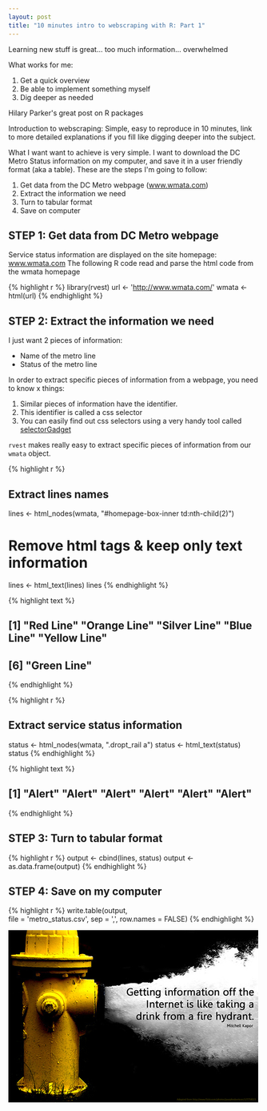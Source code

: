 ```yaml
---
layout: post
title: "10 minutes intro to webscraping with R: Part 1"
---
```


Learning new stuff is great... too much information... overwhelmed

What works for me:
1. Get a quick overview
2. Be able to implement something myself
3. Dig deeper as needed

Hilary Parker's great post on R packages

Introduction to webscraping: Simple, easy to reproduce in 10 minutes, link to more detailed explanations if you fill like digging deeper into the subject.

What I want want to achieve is very simple. I want to download the DC Metro Status information on my computer, and save it in a user friendly format (aka a table). These are the steps I'm going to follow:

1. Get data from the DC Metro webpage (www.wmata.com)
2. Extract the information we need
3. Turn to tabular format
4. Save on computer

## STEP 1: Get data from DC Metro webpage
Service status information are displayed on the site homepage: www.wmata.com
The following R code read and parse the html code from the wmata homepage


{% highlight r %}
library(rvest)
url <- 'http://www.wmata.com/'
wmata <- html(url)
{% endhighlight %}

## STEP 2: Extract the information we need
I just want 2 pieces of information:
* Name of the metro line
* Status of the metro line

In order to extract specific pieces of information from a webpage, you need to know x things:
1. Similar pieces of information have the identifier.
2. This identifier is called a css selector
3. You can easily find out css selectors using a very handy tool called [selectorGadget](http://selectorgadget.com/)

`rvest` makes really easy to extract specific pieces of information from our `wmata` object.



{% highlight r %}
## Extract lines names
lines <- html_nodes(wmata, "#homepage-box-inner td:nth-child(2)")
# Remove html tags & keep only text information
lines <- html_text(lines)
lines
{% endhighlight %}



{% highlight text %}
## [1] "Red Line"    "Orange Line" "Silver Line" "Blue Line"   "Yellow Line"
## [6] "Green Line"
{% endhighlight %}


{% highlight r %}
## Extract service status information
status <-  html_nodes(wmata, ".dropt_rail a")
status <- html_text(status)
status
{% endhighlight %}



{% highlight text %}
## [1] "Alert" "Alert" "Alert" "Alert" "Alert" "Alert"
{% endhighlight %}

## STEP 3: Turn to tabular format


{% highlight r %}
output <- cbind(lines, status)
output <- as.data.frame(output)
{% endhighlight %}

## STEP 4: Save on my computer

{% highlight r %}
write.table(output,  
            file = 'metro_status.csv', 
            sep = ',', 
            row.names = FALSE)
{% endhighlight %}


![](/images/webscraping/hydrant.jpg)
